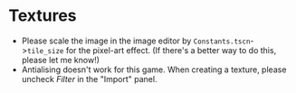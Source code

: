 # Textures

- Please scale the image in the image editor by `Constants.tscn`->`tile_size` for the pixel-art effect. (If there's a better way to do this, please let me know!)
- Antialising doesn't work for this game. When creating a texture, please uncheck *Filter* in the "Import" panel.
